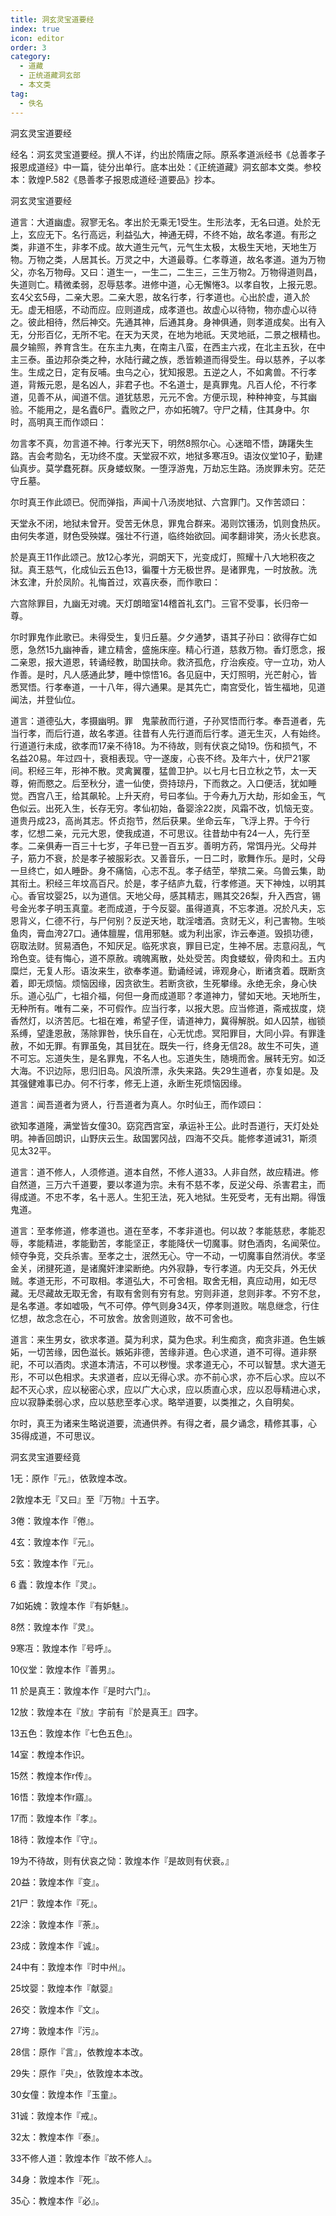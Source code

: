 ```yaml
---
title: 洞玄灵宝道要经
index: true
icon: editor
order: 3
category:
  - 道藏
  - 正统道藏洞玄部
  - 本文类
tag:
  - 佚名
---
```


洞玄灵宝道要经  

经名：洞玄灵宝道要经。撰人不详，约出於隋唐之际。原系孝道派经书《总善孝子报恩成道经》中一篇，徒分出单行。底本出处：《正统道藏》洞玄部本文类。参校本：敦煌P.582《恳善孝子报恩成道经·道要品》抄本。  

洞玄灵宝道要经  

道言：大道幽虚。寂寥无名。孝出於无乘无1受生。生形法孝，无名曰道。处於无上，玄应无下。名行高远，利益弘大，神通无碍，不终不始，故名孝道。有形之类，非道不生，非孝不成。故大道生元气，元气生太极，太极生天地，天地生万物。万物之类，人居其长。万灵之中，大道最尊。仁孝尊道，故名孝道。道为万物父，亦名万物母。又曰：道生一，一生二，二生三，三生万物2。万物得道则昌，失道则亡。精微柔弱，忍辱慈孝。进修中道，心无懈惓3。以孝自牧，上报元恩。玄4父玄5母，二亲大恩。二亲大恩，故名行孝，行孝道也。心出於虚，道入於无。虚无相感，不动而应。应则道成，成孝道也。故虚心以待物，物亦虚心以待之。彼此相待，然后神交。先通其神，后通其身。身神俱通，则孝道成矣。出有入无，分形百亿，无所不宅。在天为天灵，在地为地祇。天灵地祇，二景之根精也。晨夕输照，养育含生。在东主九夷，在南主八蛮，在西主六戎，在北主五狄，在中主三泰。虽边邦杂类之种，水陆行藏之族，悉皆赖道而得受生。母以慈养，子以孝生。生成之日，定有反哺。虫乌之心，犹知报恩。五逆之人，不如禽兽。不行孝道，背叛元恩，是名凶人，非君子也。不名道士，是真罪鬼。凡百人伦，不行孝道，见善不从，闻道不信。道犹慈恩，元元不舍。方便示现，种种神变，与其幽验。不能用之，是名蠹6尸。蠹败之尸，亦如拓魄7。守尸之精，住其身中。尔时，高明真王而作颂曰：  

勿言孝不真，勿言道不神。行孝光天下，明然8照尔心。心迷暗不悟，踌躇失生路。吉会考勋名，无功终不度。天堂寂不欢，地狱多寒冱9。语汝仪堂10子，勤建仙真步。莫学蠢死群。灰身蝼蚁聚。一堕浮游鬼，万劫忘生路。汤炭罪未穷。茫茫守丘墓。  

尔时真王作此颂已。倪而弹指，声闻十八汤炭地狱、六宫罪门。又作苦颂曰：  

天堂永不闭，地狱未曾开。受苦无休息，罪鬼合群来。渴则饮镬汤，饥则食热灰。由何失孝道，财色受殃媒。强壮不行道，临终始欲回。闻孝翻诽笑，汤火长悲哀。  

於是真王11作此颂己。放12心孝光，洞朗天下，光变成灯，照耀十八大地积夜之狱。真王慈气，化成仙云五色13，徧覆十方无极世界。是诸罪鬼，一时放赦。洗沐玄津，升於凤阶。礼悔首过，欢喜庆泰，而作歌曰：  

六宫除罪目，九幽无对魂。天灯朗暗室14稽首礼玄门。三官不受事，长归帝一尊。  

尔时罪鬼作此歌已。未得受生，复归丘墓。夕夕通梦，语其子孙曰：欲得存亡如愿，急然15九幽神香，建立精舍，盛施床座。精心行道，慈救万物。香灯愿念，报二亲恩，报大道恩，转诵经教，助国扶命。救济孤危，疗治疾疫。守一立功，劝人作善。是时，凡人感通此梦，睡中惊悟16。各见庭中，天灯照明，光芒射心，皆悉冥悟。行孝奉道，一十八年，得六通果。是其先亡，南宫受化，皆生福地，见道闻法，并登仙位。  

道言：道德弘大，孝摄幽明。罪　鬼蒙赦而行道，子孙冥悟而行孝。奉吾道者，先当行孝，而后行道，故名孝道。往昔有人先行道而后行孝。道无生灭，人有始终。行道道行未成，欲孝而17亲不待18。为不待故，则有伏哀之恸19。伤和损气，不名益20易。年过四十，衰相表现。守一遂废，心丧不终。及年六十，伏尸21冢间。积经三年，形神不散。灵禽翼覆，猛兽卫护。以七月七日立秋之节，太一天尊，俯而愍之。后至秋分，遣一仙使，赍持琼丹，下而救之。入口便活，犹如睡觉。西宫八王，给其飙轮。上升天府，号曰孝仙。于今寿九万大劫，形如金玉，气色似云。出死入生，长存无穷。孝仙初始，备婴涂22炭，风霜不改，饥恼无变。道贵丹成23，高尚其志。怀贞抱节，然后获果。坐命云车，飞浮上界。于今行孝，忆想二亲，元元大恩，使我成道，不可思议。往昔劫中有24一人，先行至孝。二亲俱寿一百三十七岁，子年已登一百五岁。善明方药，常饵丹光。父母并子，筋力不衰，於是孝子被服彩衣。又善音乐，一日二时，歌舞作乐。是时，父母一旦终亡，如人睡卧。身不痛恼，心志不乱。孝子结茔，举殡二亲。乌兽云集，助其衔土。积经三年坟高百尺。於是，孝子结庐九载，行孝修道。天下神烛，以明其心。香官坟婴25，以为道信。天地父母，感其精志，赐其交26梨，升入西宫，锡号金光孝子明玉真童。老而成道，于今反婴。虽得道真，不忘孝道。况於凡夫，忘恩背义，仁德不行，与尸何别？反逆天地，耽淫嗜酒。贪财无义，利己害物。生啖鱼肉，膏血洿27口。通体膻腥，信用邪魅。或为利出家，诈云奉道。毁损功德，窃取法财。贸易酒色，不知厌足。临死求哀，罪目已定，生神不居。志意闷乱，气玲色变。徒有悔心，道不原赦。魂魄离散，处处受苦。肉食蝼蚁，骨肉和土。五内糜烂，无复人形。语汝来生，欲奉孝道。勤诵经诫，谛观身心，断诸贪着。既断贪着，即无烦恼。烦恼因缘，因贪欲生。若断贪欲，生死攀缘。永绝无余，身心快乐。道心弘广，七祖介福，何但一身而成道耶？孝道神力，譬如天地。天地所生，无种所有。唯有二亲，不可假作。应当行孝，以报大恩。应当修道，斋戒拔度，烧香然灯，以济苦厄。七祖在难，希望子侄，请道神力，冀得解脱。如人囚禁，枷锁系缚，望逢恩赦，荡除罪咎，快乐自在，心无忧虑。冥阳罪目，大同小异。有罪逢赦，不如无罪。有罪虽兔，其目犹在。既失一行，终身无信28。故生不可失，道不可忘。忘道失生，是名罪鬼，不名人也。忘道失生，随境而舍。展转无穷。如泛大海。不识边际，思归旧岛。风浪所漂，永失来路。失29生道者，亦复如是。及其强健难事已办。何不行孝，修无上道，永断生死烦恼因缘。  

道言：闻吾道者为贤人，行吾道者为真人。尔时仙王，而作颂曰：  

欲知孝道隆，满堂皆女僮30。窈窕西宫室，承运补王公。此时吾道行，天灯处处明。神香回朗识，山野庆云生。敌国罢冈战，四海不交兵。能修孝道诫31，斯须见太32平。  

道言：道不修人，人须修道。道本自然，不修人道33。人非自然，故应精进。修自然道，三万六千道要，要以孝道为宗。未有不慈不孝，反逆父母、杀害君主，而得成道。不忠不孝，名十恶人。生犯王法，死入地狱。生死受考，无有出期。得饿鬼道。  

道言：至孝修道，修孝道也。道在至孝，不孝非道也。何以故？孝能慈悲，孝能忍辱，孝能精进，孝能勤苦，孝能坚正，孝能降伏一切魔事。财色酒肉，名闻荣位。倾夺争竞，交兵杀害。至孝之士，泯然无心。守一不动，一切魔事自然消伏。孝坚金关，闭揵死道，是诸魔奸津梁断绝。内外寂静，专行孝道。内无交兵，外无伏贼。孝道无形，不可取相。孝道弘大，不可舍相。取舍无相，真应动用，如无尽藏。无尽藏故无取无舍，有取有舍则有穷有怠。穷则非道，怠则非孝。不穷不怠，是名孝道。孝如嘘吸，气不可停。停气则身34灭，停孝则道败。喘息继念，行住忆想，故念念在心，不可放舍。放舍则道败，故不可舍也。  

道言：来生男女，欲求孝道。莫为利求，莫为色求。利生痴贪，痴贪非道。色生嫉妬，一切苦缘，因色滋长。嫉妬非德，苦缘非道。色心求道，道不可得。道非祭祀，不可以酒肉。求道本清洁，不可以秽慢。求孝道无心，不可以智慧。求大道无形，不可以色相求。夫求道者，应以无得心求。亦不前心求，亦不后心求。应以不起不灭心求，应以秘密心求，应以广大心求，应以质直心求，应以忍辱精进心求，应以寂静柔弱心求，应以慈悲至孝心求。略举道要，以类推之，久自明矣。  

尔时，真王为诸来生略说道要，流通供养。有得之者，晨夕诵念，精修其事，心35得成道，不可思议。  

洞玄灵宝道要经竟  

1无：原作『元』，依敦煌本改。  

2敦煌本无『又曰』至『万物』十五字。  

3倦：敦煌本作『倦』。  

4玄：敦煌本作『元』。  

5玄：敦煌本作『元』。  

6 蠹：敦煌本作『灵』。  

7如妬媿：敦煌本作『有妒魅』。  

8然：敦煌本作『灵』。  

9寒冱：敦煌本作『号呼』。  

10仪堂：敦煌本作『善男』。  

11 於是真王：敦煌本作『是时六门』。  

12放：敦煌本在『放』字前有『於是真王』四字。  

13五色：敦煌本作『七色五色』。  

14室：教煌本作识。  

15然：教煌本作r传』。  

16悟：敦煌本作r寤』。  

17而：敦煌本作『孝』。  

18待：敦煌本作『守』。  

19为不待故，则有伏哀之恸：敦煌本作『是故则有伏衰。』  

20益：敦煌本作『变』。  

21尸：敦煌本作『死』。  

22涂：敦煌本作『荼』。  

23成：敦煌本作『诚』。  

24中有：敦煌本作『时中州』。  

25坟婴：敦煌本作『献婴』  

26交：敦煌本作『文』。  

27垮：敦煌本作『污』。  

28信：原作『言』，依教煌本本改。  

29失：原作『央』，依敦煌本本改。  

30女僮：敦煌本作『玉童』。  

31诚：敦煌本作『戒』。  

32太：教煌本作『泰』。  

33不修人道：敦煌本作『故不修人』。  

34身：敦煌本作『死』。  

35心：教煌本作『必』。  
